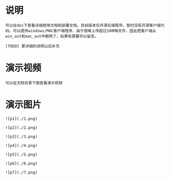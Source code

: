 # 说明
    
    可以在doc下查看详细使用文档和部署文档。目前版本仅开源后端程序，暂时没有开源客户端代码。可以提供windows/MAC客户端程序，由于很难上传超过100MB文件，因此把客户端从win_out和mac_out中删除了，如果有需要可以留言。

    [TODO] 更详细的说明以后补充

# 演示视频

    可以在文档目录下面查看演示视频

# 演示图片

    ![p1](./1.png)

    ![p2](./2.png)

    ![p3](./3.png)

    ![p4](./4.png)

    ![p5](./5.png)

    ![p6](./6.png)

    ![p7](./7.png)

